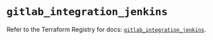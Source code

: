 # `gitlab_integration_jenkins`

Refer to the Terraform Registry for docs: [`gitlab_integration_jenkins`](https://registry.terraform.io/providers/gitlabhq/gitlab/17.2.0/docs/resources/integration_jenkins).
